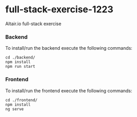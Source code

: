 # full-stack-exercise-1223
Altair.io full-stack exercise

### Backend

To install/run the backend execute the following commands:

```
cd ./backend/
npm install
npm run start
```

### Frontend
 
To install/run the frontend execute the following commands:

```
cd ./frontend/
npm install
ng serve
```
